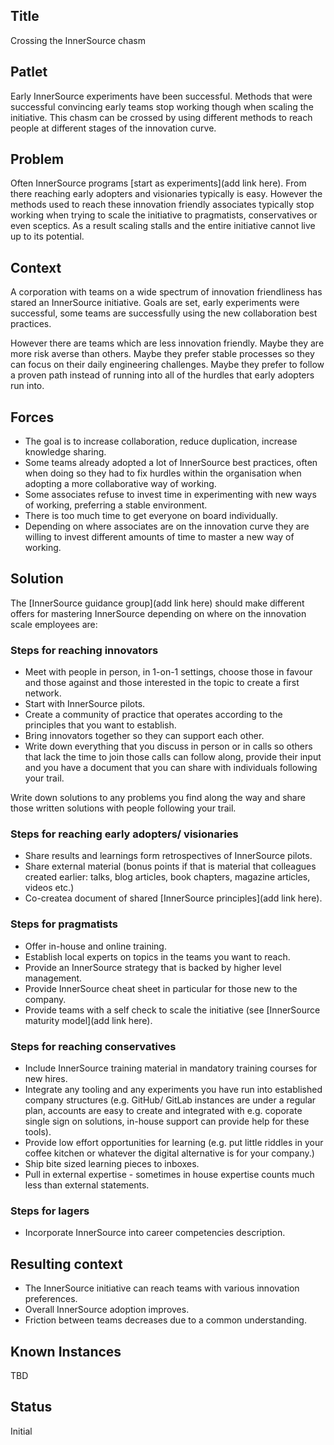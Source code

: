 ## Title

Crossing the InnerSource chasm

## Patlet

Early InnerSource experiments have been successful. Methods that were successful
convincing early teams stop working though when scaling the initiative. This
chasm can be crossed by using different methods to reach people at different
stages of the innovation curve.

## Problem

Often InnerSource programs [start as experiments](add link here). From there
reaching early adopters and visionaries typically is easy. However the methods
used to reach these innovation friendly associates typically stop working when
trying to scale the initiative to pragmatists, conservatives or even sceptics.
As a result scaling stalls and the entire initiative cannot live up to its
potential.

## Context

A corporation with teams on a wide spectrum of innovation friendliness has
stared an InnerSource initiative. Goals are set, early experiments were
successful, some teams are successfully using the new collaboration best
practices.

However there are teams which are less innovation friendly. Maybe they are more
risk averse than others. Maybe they prefer stable processes so they can focus on
their daily engineering challenges. Maybe they prefer to follow a proven path
instead of running into all of the hurdles that early adopters run into.

## Forces

- The goal is to increase collaboration, reduce duplication, increase knowledge
  sharing.
- Some teams already adopted a lot of InnerSource best practices, often when
  doing so they had to fix hurdles within the organisation when adopting a more
collaborative way of working.
- Some associates refuse to invest time in experimenting with new ways of
  working, preferring a stable environment.
- There is too much time to get everyone on board individually.
- Depending on where associates are on the innovation curve they are willing to
  invest different amounts of time to master a new way of working.

## Solution

The [InnerSource guidance group](add link here) should make different offers for
mastering InnerSource depending on where on the innovation scale employees are:

### Steps for reaching innovators

* Meet with people in person, in 1-on-1 settings, choose those in favour and
those against and those interested in the topic to create a first network.
* Start with InnerSource pilots.
* Create a community of practice that operates according to the principles that
you want to establish.
* Bring innovators together so they can support each other.
* Write down everything that you discuss in person or in calls so others that
lack the time to join those calls can follow along, provide their input and you
have a document that you can share with individuals following your trail.

Write down solutions to any problems you find along the way and share those
written solutions with people following your trail.


### Steps for reaching early adopters/ visionaries

* Share results and learnings form retrospectives of InnerSource pilots.
* Share external material (bonus points if that is material that colleagues
created earlier: talks, blog articles, book chapters, magazine articles, videos
etc.)
* Co-createa document of shared [InnerSource principles](add link here).

### Steps for pragmatists

* Offer in-house and online training.
* Establish local experts on topics in the teams you want to reach.
* Provide an InnerSource strategy that is backed by higher level management.
* Provide InnerSource cheat sheet in particular for those new to the company.
* Provide teams with a self check to scale the initiative (see [InnerSource
maturity model](add link here).

### Steps for reaching conservatives

* Include InnerSource training material in mandatory training courses for new
hires.
* Integrate any tooling and any experiments you have run into established
company structures (e.g. GitHub/ GitLab instances are under a regular plan,
accounts are easy to create and integrated with e.g. coporate single sign on
solutions, in-house support can provide help for these tools).
* Provide low effort opportunities for learning (e.g. put little riddles in your
coffee kitchen or whatever the digital alternative is for your company.)
* Ship bite sized learning pieces to inboxes.
* Pull in external expertise - sometimes in house expertise counts much less
than external statements.

### Steps for lagers

* Incorporate InnerSource into career competencies description.

## Resulting context

* The InnerSource initiative can reach teams with various innovation
preferences.
* Overall InnerSource adoption improves.
* Friction between teams decreases due to a common understanding.

## Known Instances

TBD

## Status

Initial

